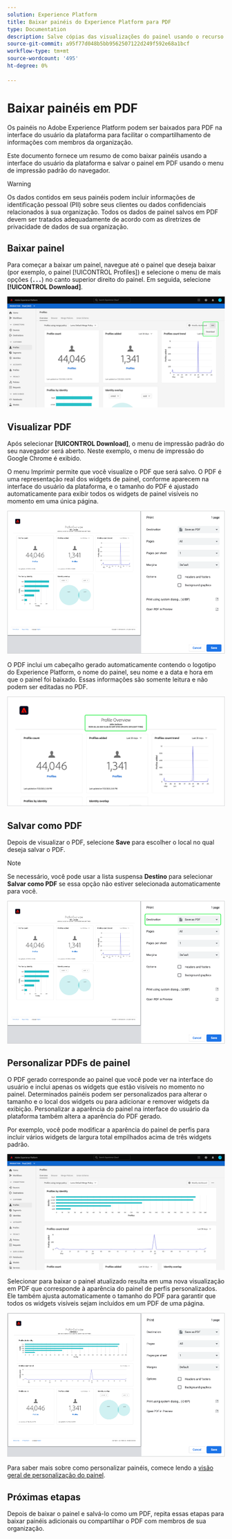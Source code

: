 ```yaml
---
solution: Experience Platform
title: Baixar painéis do Experience Platform para PDF
type: Documentation
description: Salve cópias das visualizações do painel usando o recurso de download para PDF disponível na interface do usuário do Experience Platform.
source-git-commit: a95f77d048b5bb9562507122d249f592e68a1bcf
workflow-type: tm+mt
source-wordcount: '495'
ht-degree: 0%

---
```



# Baixar painéis em PDF

Os painéis no Adobe Experience Platform podem ser baixados para PDF na interface do usuário da plataforma para facilitar o compartilhamento de informações com membros da organização.

Este documento fornece um resumo de como baixar painéis usando a interface do usuário da plataforma e salvar o painel em PDF usando o menu de impressão padrão do navegador.

>[!WARNING]
>
>Os dados contidos em seus painéis podem incluir informações de identificação pessoal (PII) sobre seus clientes ou dados confidenciais relacionados à sua organização. Todos os dados de painel salvos em PDF devem ser tratados adequadamente de acordo com as diretrizes de privacidade de dados de sua organização.

## Baixar painel

Para começar a baixar um painel, navegue até o painel que deseja baixar (por exemplo, o painel [!UICONTROL Profiles]) e selecione o menu de mais opções (**`...`**) no canto superior direito do painel. Em seguida, selecione **[!UICONTROL Download]**.

![](images/download/download-button.png)

## Visualizar PDF

Após selecionar **[!UICONTROL Download]**, o menu de impressão padrão do seu navegador será aberto. Neste exemplo, o menu de impressão do Google Chrome é exibido.

O menu Imprimir permite que você visualize o PDF que será salvo. O PDF é uma representação real dos widgets de painel, conforme aparecem na interface do usuário da plataforma, e o tamanho do PDF é ajustado automaticamente para exibir todos os widgets de painel visíveis no momento em uma única página.

![](images/download/download-chrome-print.png)

O PDF inclui um cabeçalho gerado automaticamente contendo o logotipo do Experience Platform, o nome do painel, seu nome e a data e hora em que o painel foi baixado. Essas informações são somente leitura e não podem ser editadas no PDF.

![](images/download/download-pdf.png)

## Salvar como PDF

Depois de visualizar o PDF, selecione **Save** para escolher o local no qual deseja salvar o PDF.

>[!NOTE]
>
>Se necessário, você pode usar a lista suspensa **Destino** para selecionar **Salvar como PDF** se essa opção não estiver selecionada automaticamente para você.

![](images/download/download-chrome-print-destination.png)

## Personalizar PDFs de painel

O PDF gerado corresponde ao painel que você pode ver na interface do usuário e inclui apenas os widgets que estão visíveis no momento no painel. Determinados painéis podem ser personalizados para alterar o tamanho e o local dos widgets ou para adicionar e remover widgets da exibição. Personalizar a aparência do painel na interface do usuário da plataforma também altera a aparência do PDF gerado.

Por exemplo, você pode modificar a aparência do painel de perfis para incluir vários widgets de largura total empilhados acima de três widgets padrão.

![](images/download/download-modify.png)

Selecionar para baixar o painel atualizado resulta em uma nova visualização em PDF que corresponde à aparência do painel de perfis personalizados. Ele também ajusta automaticamente o tamanho do PDF para garantir que todos os widgets visíveis sejam incluídos em um PDF de uma página.

![](images/download/download-chrome-print-modified.png)

Para saber mais sobre como personalizar painéis, comece lendo a [visão geral de personalização do painel](customize/overview.md).

## Próximas etapas

Depois de baixar o painel e salvá-lo como um PDF, repita essas etapas para baixar painéis adicionais ou compartilhar o PDF com membros de sua organização.